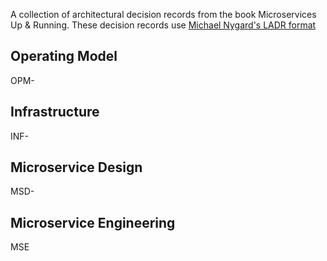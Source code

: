 A collection of architectural decision records from the book Microservices Up & Running. These decision records use [Michael Nygard's LADR format](http://thinkrelevance.com/blog/2011/11/15/documenting-architecture-decisions)

## Operating Model
OPM-

## Infrastructure
INF-

## Microservice Design
MSD-

## Microservice Engineering
MSE

